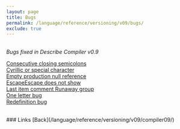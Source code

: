 ```yaml
---
layout: page
title: Bugs
permalink: /language/reference/versioning/v09/bugs/
exclude: true
---
```

<br>_Bugs fixed in Describe Compiler v0.9_

[Consecutive closing semicolons](/language/reference/versioning/v09/bugs/bug-1/)<br>
[Cyrillic or special character](/language/reference/versioning/v09/bugs/bug-2/)<br>
[Empty production null reference](/language/reference/versioning/v09/bugs/bug-3/)<br>
[EscapeEscape does not show](/language/reference/versioning/v09/bugs/bug-4/)<br>
[Last item comment Runaway group](/language/reference/versioning/v09/bugs/bug-5/)<br>
[One letter bug](/language/reference/versioning/v09/bugs/bug-6/)<br>
[Redefinition bug](/language/reference/versioning/v09/bugs/bug-7/)<br>


<br>
### Links
[Back](/language/reference/versioning/v09/compiler09/)